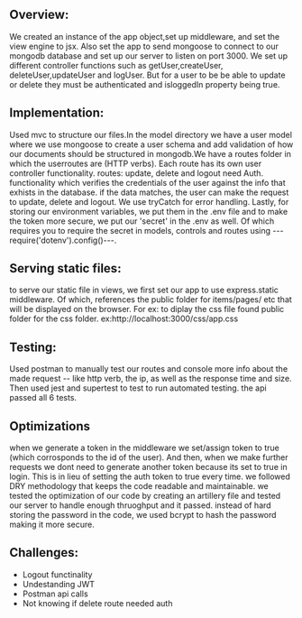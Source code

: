 <h2>Overview:</h2>
  <p>We created an instance of the app object,set up middleware, and set the view engine to jsx. Also set the app to
    send
    mongoose to connect to our mongodb database and set up our server to listen on port 3000. We set up different
    controller functions such as getUser,createUser, deleteUser,updateUser and logUser. But for a user to be be able to
    update or delete they must be authenticated and isloggedIn property being true.</p>

  <h2>Implementation:</h2>
  <p>Used mvc to structure our files.In the model directory we have a user model where we use mongoose to create a user
    schema and add validation of how our documents should be structured in mongodb.We have a routes folder in which the
    userroutes are (HTTP verbs). Each route has its own user controller functionality. routes: update, delete and logout
    need Auth. functionality which verifies the credentials of the user against the info that exhists in the database.
    if the data matches, the user can make the request to update, delete and logout. We use tryCatch for error handling.
    Lastly, for storing our environment variables, we put them in the .env file and to make the token more secure, we
    put our 'secret' in the .env as well. Of which requires you to require the secret in models, controls and routes
    using ---require('dotenv').config()---. </p>

  <h2>Serving static files:</h2>
  <p>to serve our static file in views, we first set our app to use express.static middleware. Of which, references the
    public folder for items/pages/ etc that will be displayed on the browser. For ex: to diplay the css file found
    public folder for the css folder. ex:http://localhost:3000/css/app.css</p>

  <h2>Testing:</h2>
  <p>Used postman to manually test our routes and console more info about the made request -- like http verb, the ip, as
    well as the response time and size. Then used jest and supertest to test to run automated testing. the api passed
    all 6 tests. </p>
  <h2>Optimizations</h2>
  <p>when we generate a token in the middleware we set/assign token to true (which corrosponds to the id of the user).
    And then, when we make further requests we dont need to generate another token because its set to true in login.
    This is in lieu of setting the auth token to true every time. we followed DRY methodology that keeps the code
    readable and maintainable. we tested the optimization of our code by creating an artillery file and tested our
    server to handle enough thruoghput and it passed. instead of hard storing the password in the code, we used bcrypt
    to hash the password making it more secure.</p>
  <h2>Challenges:</h2>
  <ul>
    <li>Logout functinality</li>
    <li>Undestanding JWT</li>
    <li>Postman api calls</li>
    <li>Not knowing if delete route needed auth</li>
  </ul>